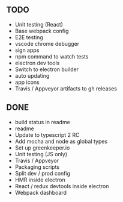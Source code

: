 ## TODO
- Unit testing (React)
- Base webpack config
- E2E testing
- vscode chrome debugger
- sign apps
- npm command to watch tests
- electron dev tools
- Switch to electron builder
- auto updating
- app icons
- Travis / Appveyor artifacts to gh releases

## DONE
- build status in readme
- readme
- Update to typescript 2 RC
- Add mocha and node as global types
- Set up greenkeeper.io
- Unit testing (JS only)
- Travis / Appveyor
- Packaging scripts
- Split dev / prod config
- HMR inside electron
- React / redux devtools inside electron
- Webpack dashboard